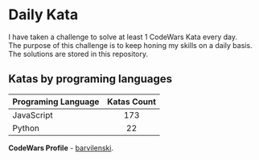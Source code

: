 # Daily Kata

I have taken a challenge to solve at least 1 CodeWars Kata every day.  
The purpose of this challenge is to keep honing my skills on a daily basis.  
The solutions are stored in this repository.

## Katas by programing languages

| Programing Language | Katas Count |
| ------------------- | :---------: |
| JavaScript          |         173 |
| Python              |          22 |


**CodeWars Profile** - [barvilenski](https://www.codewars.com/users/vbarv24).
